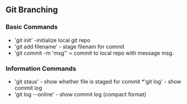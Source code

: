 ## Git Branching

### Basic Commands

* 'git init' -initialize local git repo
* 'git add filename' - stage filenam for commit
* 'git commit -m 'msg'' = commit to local repo with message msg.

### Information Commands
* 'git staus' - show whether file is staged for commit
*'git log' - show commit log
* 'git log --online' - show commit log (compact format)
